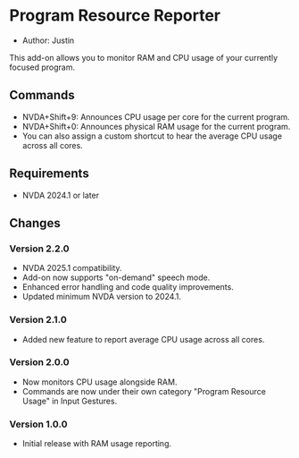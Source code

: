 # Program Resource Reporter

* Author: Justin

This add-on allows you to monitor RAM and CPU usage of your currently focused program.

## Commands

* NVDA+Shift+9: Announces CPU usage per core for the current program.
* NVDA+Shift+0: Announces physical RAM usage for the current program.
* You can also assign a custom shortcut to hear the average CPU usage across all cores.


## Requirements

* NVDA 2024.1 or later

## Changes

### Version 2.2.0

* NVDA 2025.1 compatibility.
* Add-on now supports "on-demand" speech mode.
* Enhanced error handling and code quality improvements.
* Updated minimum NVDA version to 2024.1.

### Version 2.1.0

* Added new feature to report average CPU usage across all cores.

### Version 2.0.0

* Now monitors CPU usage alongside RAM.
* Commands are now under their own category "Program Resource Usage" in Input Gestures.

### Version 1.0.0

* Initial release with RAM usage reporting.
